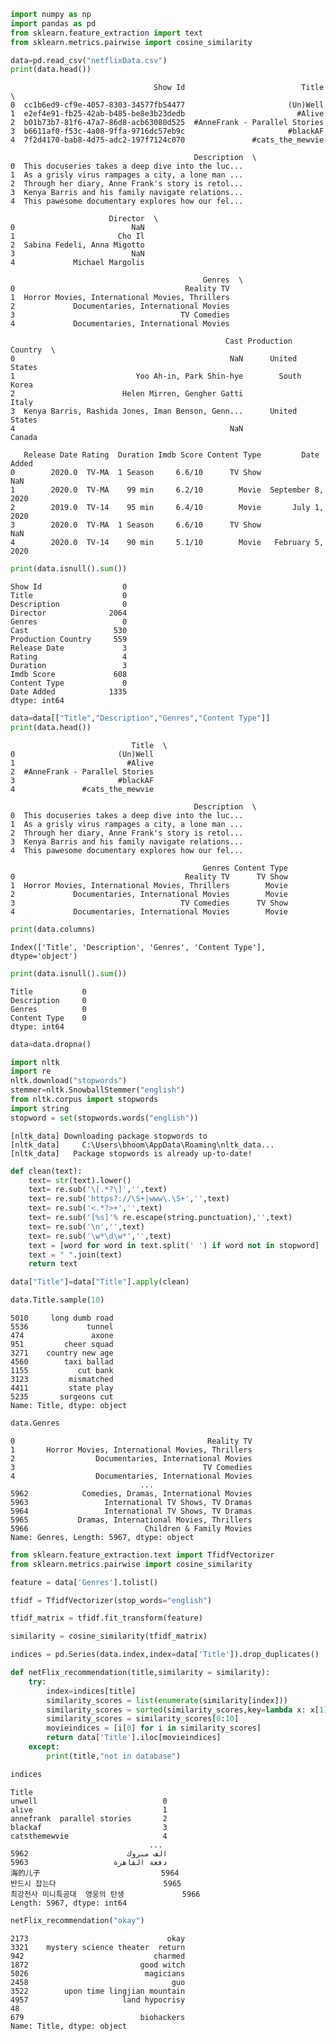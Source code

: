 ```python
import numpy as np
import pandas as pd
from sklearn.feature_extraction import text
from sklearn.metrics.pairwise import cosine_similarity
```


```python
data=pd.read_csv("netflixData.csv")
print(data.head())
```

                                    Show Id                          Title  \
    0  cc1b6ed9-cf9e-4057-8303-34577fb54477                       (Un)Well   
    1  e2ef4e91-fb25-42ab-b485-be8e3b23dedb                         #Alive   
    2  b01b73b7-81f6-47a7-86d8-acb63080d525  #AnneFrank - Parallel Stories   
    3  b6611af0-f53c-4a08-9ffa-9716dc57eb9c                       #blackAF   
    4  7f2d4170-bab8-4d75-adc2-197f7124c070               #cats_the_mewvie   
    
                                             Description  \
    0  This docuseries takes a deep dive into the luc...   
    1  As a grisly virus rampages a city, a lone man ...   
    2  Through her diary, Anne Frank's story is retol...   
    3  Kenya Barris and his family navigate relations...   
    4  This pawesome documentary explores how our fel...   
    
                          Director  \
    0                          NaN   
    1                       Cho Il   
    2  Sabina Fedeli, Anna Migotto   
    3                          NaN   
    4             Michael Margolis   
    
                                               Genres  \
    0                                      Reality TV   
    1  Horror Movies, International Movies, Thrillers   
    2             Documentaries, International Movies   
    3                                     TV Comedies   
    4             Documentaries, International Movies   
    
                                                    Cast Production Country  \
    0                                                NaN      United States   
    1                           Yoo Ah-in, Park Shin-hye        South Korea   
    2                        Helen Mirren, Gengher Gatti              Italy   
    3  Kenya Barris, Rashida Jones, Iman Benson, Genn...      United States   
    4                                                NaN             Canada   
    
       Release Date Rating  Duration Imdb Score Content Type         Date Added  
    0        2020.0  TV-MA  1 Season     6.6/10      TV Show                NaN  
    1        2020.0  TV-MA    99 min     6.2/10        Movie  September 8, 2020  
    2        2019.0  TV-14    95 min     6.4/10        Movie       July 1, 2020  
    3        2020.0  TV-MA  1 Season     6.6/10      TV Show                NaN  
    4        2020.0  TV-14    90 min     5.1/10        Movie   February 5, 2020  
    


```python
print(data.isnull().sum())
```

    Show Id                  0
    Title                    0
    Description              0
    Director              2064
    Genres                   0
    Cast                   530
    Production Country     559
    Release Date             3
    Rating                   4
    Duration                 3
    Imdb Score             608
    Content Type             0
    Date Added            1335
    dtype: int64
    


```python
data=data[["Title","Description","Genres","Content Type"]]
print(data.head())
```

                               Title  \
    0                       (Un)Well   
    1                         #Alive   
    2  #AnneFrank - Parallel Stories   
    3                       #blackAF   
    4               #cats_the_mewvie   
    
                                             Description  \
    0  This docuseries takes a deep dive into the luc...   
    1  As a grisly virus rampages a city, a lone man ...   
    2  Through her diary, Anne Frank's story is retol...   
    3  Kenya Barris and his family navigate relations...   
    4  This pawesome documentary explores how our fel...   
    
                                               Genres Content Type  
    0                                      Reality TV      TV Show  
    1  Horror Movies, International Movies, Thrillers        Movie  
    2             Documentaries, International Movies        Movie  
    3                                     TV Comedies      TV Show  
    4             Documentaries, International Movies        Movie  
    


```python
print(data.columns)
```

    Index(['Title', 'Description', 'Genres', 'Content Type'], dtype='object')
    


```python
print(data.isnull().sum())
```

    Title           0
    Description     0
    Genres          0
    Content Type    0
    dtype: int64
    


```python
data=data.dropna()
```


```python
import nltk
import re
nltk.download("stopwords")
stemmer=nltk.SnowballStemmer("english")
from nltk.corpus import stopwords
import string
stopword = set(stopwords.words("english"))
```

    [nltk_data] Downloading package stopwords to
    [nltk_data]     C:\Users\bhoom\AppData\Roaming\nltk_data...
    [nltk_data]   Package stopwords is already up-to-date!
    


```python
def clean(text):
    text= str(text).lower()
    text= re.sub('\[.*?\]','',text)
    text= re.sub('https?://\S+|www\.\S+','',text)
    text= re.sub('<.*?>+','',text)
    text= re.sub('[%s]'% re.escape(string.punctuation),'',text)
    text= re.sub('\n','',text)
    text= re.sub('\w*\d\w*','',text)
    text = [word for word in text.split(' ') if word not in stopword]
    text = " ".join(text)
    return text

data["Title"]=data["Title"].apply(clean)

```


```python
data.Title.sample(10)
```




    5010     long dumb road
    5536             tunnel
    474               axone
    951         cheer squad
    3271    country new age
    4560        taxi ballad
    1155           cut bank
    3123         mismatched
    4411         state play
    5235       surgeons cut
    Name: Title, dtype: object




```python
data.Genres
```




    0                                           Reality TV
    1       Horror Movies, International Movies, Thrillers
    2                  Documentaries, International Movies
    3                                          TV Comedies
    4                  Documentaries, International Movies
                                 ...                      
    5962            Comedies, Dramas, International Movies
    5963                 International TV Shows, TV Dramas
    5964                 International TV Shows, TV Dramas
    5965           Dramas, International Movies, Thrillers
    5966                          Children & Family Movies
    Name: Genres, Length: 5967, dtype: object




```python
from sklearn.feature_extraction.text import TfidfVectorizer
from sklearn.metrics.pairwise import cosine_similarity
```


```python
feature = data['Genres'].tolist()

tfidf = TfidfVectorizer(stop_words="english")

tfidf_matrix = tfidf.fit_transform(feature)

similarity = cosine_similarity(tfidf_matrix)

indices = pd.Series(data.index,index=data['Title']).drop_duplicates()
```


```python
def netFlix_recommendation(title,similarity = similarity):
    try:
        index=indices[title]
        similarity_scores = list(enumerate(similarity[index]))
        similarity_scores = sorted(similarity_scores,key=lambda x: x[1],reverse=True)
        similarity_scores = similarity_scores[0:10]
        movieindices = [i[0] for i in similarity_scores]
        return data['Title'].iloc[movieindices]
    except:
        print(title,"not in database")
```


```python
indices
```




    Title
    unwell                            0
    alive                             1
    annefrank  parallel stories       2
    blackaf                           3
    catsthemewvie                     4
                                   ... 
    الف مبروك                      5962
    دفعة القاهرة                   5963
    海的儿子                           5964
    반드시 잡는다                        5965
    최강전사 미니특공대  영웅의 탄생             5966
    Length: 5967, dtype: int64




```python
netFlix_recommendation("okay")
```




    2173                               okay
    3321    mystery science theater  return
    942                             charmed
    1872                         good witch
    5026                          magicians
    2458                                guo
    3522        upon time lingjian mountain
    4957                     land hypocrisy
    48                                     
    679                          biohackers
    Name: Title, dtype: object




```python

```
